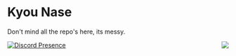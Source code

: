 # Kyou Nase
Don't mind all the repo's here, its messy.

<p align="center">
<img align="right" src="https://github-readme-stats.vercel.app/api?username=kyou-nase&theme=aura&show_icons=true">
<p>


[![Discord Presence](https://lanyard.cnrad.dev/api/441838654982324224)](https://discord.com/users/441838654982324224)

